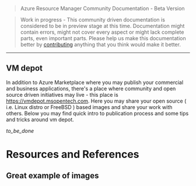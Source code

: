 > Azure Resource Manager Community Documentation - Beta Version

> Work in progress - This community driven documentation is considered to be in preview stage at this time. Documentation might contain errors, might not cover every aspect or might lack complete parts, even important parts. Please help us make this documentation better by [contributing](CONTRIBUTING.md) anything that you think would make it better.


---



## VM depot

In addition to Azure Marketplace where you may publish your commercial and business applications, there's a place where community and open source driven initiatives may live - this place is https://vmdepot.msopentech.com. Here you may share your open source ( i.e. Linux distro or FreeBSD ) based images and share your work with others.
Below you may find quick intro to publication process and some tips and tricks around vm depot.

_to_be_done_

# Resources and References 

## Great example of images


